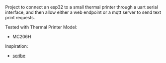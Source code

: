 Project to connect an esp32 to a small thermal printer through a uart serial interface, and then allow either a web endpoint or a mqtt server to send text print requests.


Tested with Thermal Printer Model:
- MC206H

Inspiration:
- [scribe](https://github.com/UrbanCircles/scribe/tree/main)
